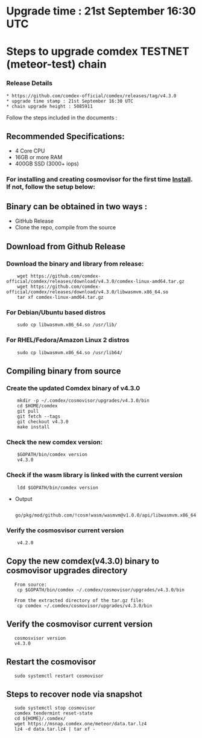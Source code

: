 # Upgrade time : 21st September 16:30 UTC 

# Steps to upgrade comdex TESTNET (meteor-test) chain

### Release Details
    * https://github.com/comdex-official/comdex/releases/tag/v4.3.0
    * upgrade time stamp : 21st September 16:30 UTC 
    * chain upgrade height : 5085911

Follow the steps included in the documents :

## Recommended Specifications:
   * 4 Core CPU
   * 16GB or more RAM
   * 400GB SSD (3000+ iops)

### For installing and creating cosmovisor for the first time [Install](https://github.com/comdex-official/networks/blob/main/testnet/cosmovisor-setup.md). If not, follow the setup below:

## Binary can be obtained in two ways :
   * GitHub Release 
   * Clone the repo, compile from the source

## Download from Github Release

### Download the binary and library from release:

```shell
    wget https://github.com/comdex-official/comdex/releases/download/v4.3.0/comdex-linux-amd64.tar.gz
    wget https://github.com/comdex-official/comdex/releases/download/v4.3.0/libwasmvm.x86_64.so
    tar xf comdex-linux-amd64.tar.gz
```

### For Debian/Ubuntu based distros
```shell
    sudo cp libwasmvm.x86_64.so /usr/lib/
```

### For RHEL/Fedora/Amazon Linux 2 distros
```shell
    sudo cp libwasmvm.x86_64.so /usr/lib64/
```

## Compiling binary from source

### Create the updated Comdex binary of v4.3.0

```shell
    mkdir -p ~/.comdex/cosmovisor/upgrades/v4.3.0/bin
    cd $HOME/comdex
    git pull
    git fetch --tags
    git checkout v4.3.0
    make install
```

### Check the new comdex version:

```shell
    $GOPATH/bin/comdex version
    v4.3.0
```

### Check if the wasm library is linked with the current version 

```shell
    ldd $GOPATH/bin/comdex version
```

 - Output
   ```shell
      go/pkg/mod/github.com/!cosm!wasm/wasmvm@v1.0.0/api/libwasmvm.x86_64.so
   ```
       

### Verify the cosmosvisor current version

```shell
    v4.2.0
```

## Copy the new comdex(v4.3.0) binary to cosmovisor upgrades directory

```shell 
   From source:
    cp $GOPATH/bin/comdex ~/.comdex/cosmovisor/upgrades/v4.3.0/bin
    
   From the extracted directory of the tar.gz file:
    cp comdex ~/.comdex/cosmovisor/upgrades/v4.3.0/bin
```

## Verify the cosmovisor current version

```shell
   cosmosvisor version
   v4.3.0
```

## Restart the cosmovisor

```shell
   sudo systemctl restart cosmovisor
```
 
## Steps to recover node via snapshot

```shell
   sudo systemctl stop cosmovisor
   comdex tendermint reset-state
   cd ${HOME}/.comdex/
   wget https://msnap.comdex.one/meteor/data.tar.lz4
   lz4 -d data.tar.lz4 | tar xf -
```
